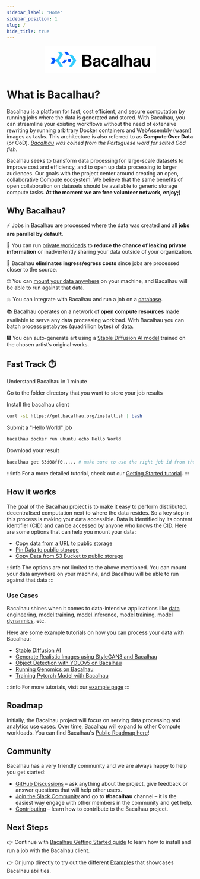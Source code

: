```yaml
---
sidebar_label: 'Home'
sidebar_position: 1
slug: /
hide_title: true
---
```


<p align="center">
<img src="img/bacalhau-horizontal.jpg" alt="Bacalhau Logo" width="300" />
</p>

# What is Bacalhau?

Bacalhau is a platform for fast, cost efficient, and secure computation by running jobs where the data is generated and stored. With Bacalhau, you can streamline your existing workflows without the need of extensive rewriting by running  arbitrary Docker containers and WebAssembly (wasm) images as tasks. This architecture is also referred to as **Compute Over Data** (or CoD). _[Bacalhau](https://translate.google.com/?sl=pt&tl=en&text=bacalhau&op=translate) was coined from the Portuguese word for salted Cod fish_. 

Bacalhau seeks to transform data processing for large-scale datasets to improve cost and efficiency, and to open up data processing to larger audiences. Our goals with the project center around creating an open, collaborative Compute ecosystem. We believe that the same benefits of open collaboration on datasets should be available to generic storage compute tasks.  **At the moment we are free volunteer network, enjoy;)**

## Why Bacalhau?

⚡️ Jobs in Bacalhau are processed where the data was created and all **jobs are parallel by default**.

🔐 You can run [private workloads](https://docs.bacalhau.org/next-steps/private-cluster) to **reduce the chance of leaking private information** or inadvertently sharing your data outside of your organization.

💸 Bacalhau **eliminates ingress/egress costs** since jobs are processed closer to the source. 

🤓  You can [mount your data anywhere](https://docs.bacalhau.org/#how-it-works) on your machine, and Bacalhau will be able to run against that data.

💥 You can integrate with Bacalhau and run a job on a [database](https://docs.bacalhau.org/examples/data-engineering/DuckDB/).

📚 Bacalhau operates on a network of **open compute resources** made available to serve any data processing workload. With Bacalhau you can batch process petabytes (quadrillion bytes) of data.

🎆 You can auto-generate art using a [Stable Diffusion AI model](https://www.waterlily.ai/) trained on the chosen artist’s original works.


## Fast Track ⏱️

Understand Bacalhau in 1 minute 

Go to the folder directory that you want to store your job results

Install the bacalhau client

```bash
curl -sL https://get.bacalhau.org/install.sh | bash
```

Submit a "Hello World" job

```bash
bacalhau docker run ubuntu echo Hello World
```

Download your result

```bash
bacalhau get 63d08ff0..... # make sure to use the right job id from the docker run command
```

:::info
For a more detailed tutorial, check out our [Getting Started tutorial](https://docs.bacalhau.org/getting-started/installation).
:::


## How it works

The goal of the Bacalhau project is to make it easy to perform distributed, decentralised computation next to where the data resides. So a key step in this process is making your data accessible. Data is identified by its content identifier (CID) and can be accessed by anyone who knows the CID. Here are some options that can help you mount your data:

- [Copy data from a URL to public storage](https://docs.bacalhau.org/data-ingestion/from-url)
- [Pin Data to public storage](https://docs.bacalhau.org/data-ingestion/pin)
- [Copy Data from S3 Bucket to public storage](https://docs.bacalhau.org/data-ingestion/s3)

:::info
The options are not limited to the above mentioned. You can mount your data anywhere on your machine, and Bacalhau will be able to run against that data
:::

### Use Cases

Bacalhau shines when it comes to data-intensive applications like [data engineering](https://docs.bacalhau.org/examples/data-engineering/), [model training](https://docs.bacalhau.org/examples/model-training/), [model inference](https://docs.bacalhau.org/examples/model-inference/), [model training](https://docs.bacalhau.org/examples/model-training/), [model dynanmics](https://docs.bacalhau.org/examples/molecular-dynamics/), etc.

Here are some example tutorials on how you can process your data with Bacalhau:
- [Stable Diffusion AI](https://docs.bacalhau.org/examples/model-inference/stable-diffusion-gpu/)
- [Generate Realistic Images using StyleGAN3 and Bacalhau](https://docs.bacalhau.org/examples/model-inference/StyleGAN3/)
- [Object Detection with YOLOv5 on Bacalhau](https://docs.bacalhau.org/examples/model-inference/object-detection-yolo5/)
- [Running Genomics on Bacalhau](https://docs.bacalhau.org/examples/miscellaneous/Genomics/)
- [Training Pytorch Model with Bacalhau](https://docs.bacalhau.org/examples/model-training/Training-Pytorch-Model/)

:::info
For more tutorials, visit our [example page](https://docs.bacalhau.org/examples/)
:::

## Roadmap

Initially, the Bacalhau project will focus on serving data processing and analytics use cases. Over time, Bacalhau will expand to other Compute workloads. You can find Bacalhau's [Public Roadmap here](https://starmap.site/roadmap/github.com/bacalhau-project/bacalhau/issues/1151)!

## Community

Bacalhau has a very friendly community and we are always happy to help you get started:

- [GitHub Discussions](https://github.com/bacalhau-project/bacalhau/discussions) – ask anything about the project, give feedback or answer questions that will help other users.
- [Join the Slack Community](https://filecoin.io/slack) and go to **#bacalhau** channel – it is the easiest way engage with other members in the community and get help.
- [Contributing](https://docs.bacalhau.org/community/ways-to-contribute) – learn how to contribute to the Bacalhau project.

## Next Steps

👉 Continue with [Bacalhau Getting Started guide](https://docs.bacalhau.org/getting-started/installation) to learn how to install and run a job with the Bacalhau client.

👉 Or jump directly to try out the different [Examples](/docs/examples/index.md) that showcases Bacalhau abilities.
